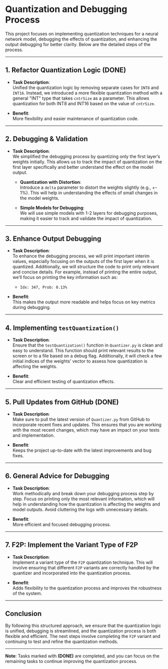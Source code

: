 # Quantization and Debugging Process

This project focuses on implementing quantization techniques for a neural network model, debugging the effects of quantization, and enhancing the output debugging for better clarity. Below are the detailed steps of the process.

---

## 1. Refactor Quantization Logic **(DONE)**

- **Task Description**:  
  Unified the quantization logic by removing separate cases for `INT8` and `INT16`. Instead, we introduced a more flexible quantization method with a general "INT" type that takes `cntrSize` as a parameter. This allows quantization for both INT8 and INT16 based on the value of `cntrSize`.

- **Benefit**:  
  More flexibility and easier maintenance of quantization code.

---

## 2. Debugging & Validation

- **Task Description**:  
  We simplified the debugging process by quantizing only the first layer’s weights initially. This allows us to track the impact of quantization on the first layer specifically and better understand the effect on the model output.

  - **Quantization with Distortion**:  
    Introduce a `delta` parameter to distort the weights slightly (e.g., +- 1%). This will help in understanding the effects of small changes in the model weights.

  - **Simple Models for Debugging**:  
    We will use simple models with 1-2 layers for debugging purposes, making it easier to track and validate the impact of quantization.

---

## 3. Enhance Output Debugging

- **Task Description**:  
  To enhance the debugging process, we will print important interim values, especially focusing on the outputs of the first layer when it is quantized. Additionally, we will structure the code to print only relevant and concise details. For example, instead of printing the entire output, we’ll focus on printing the key information such as:

  - `Idx: 347, Prob: 0.13%`

- **Benefit**:  
  This makes the output more readable and helps focus on key metrics during debugging.

---

## 4. Implementing `testQuantization()`

- **Task Description**:  
  Ensure that the `testQuantization()` function in `Quantizer.py` is clean and easy to understand. This function should print relevant results to the screen or to a file based on a debug flag. Additionally, it will check a few initial indices of the weights’ vector to assess how quantization is affecting the weights.

- **Benefit**:  
  Clear and efficient testing of quantization effects.

---

## 5. Pull Updates from GitHub **(DONE)**

- **Task Description**:  
  Make sure to pull the latest version of `Quantizer.py` from GitHub to incorporate recent fixes and updates. This ensures that you are working with the most recent changes, which may have an impact on your tests and implementation.

- **Benefit**:  
  Keeps the project up-to-date with the latest improvements and bug fixes.

---

## 6. General Advice for Debugging

- **Task Description**:  
  Work methodically and break down your debugging process step by step. Focus on printing only the most relevant information, which will help in understanding how the quantization is affecting the weights and model outputs. Avoid cluttering the logs with unnecessary details.

- **Benefit**:  
  More efficient and focused debugging process.

---

## 7. F2P: Implement the Variant Type of F2P

- **Task Description**:  
  Implement a variant type of the `F2P` quantization technique. This will involve ensuring that different `F2P` variants are correctly handled by the quantizer and incorporated into the quantization process.

- **Benefit**:  
  Adds flexibility to the quantization process and improves the robustness of the system.

---

## Conclusion

By following this structured approach, we ensure that the quantization logic is unified, debugging is streamlined, and the quantization process is both flexible and efficient. The next steps involve completing the `F2P` variant and continuing to test and refine the quantization methods.

---

**Note**: Tasks marked with **(DONE)** are completed, and you can focus on the remaining tasks to continue improving the quantization process.
